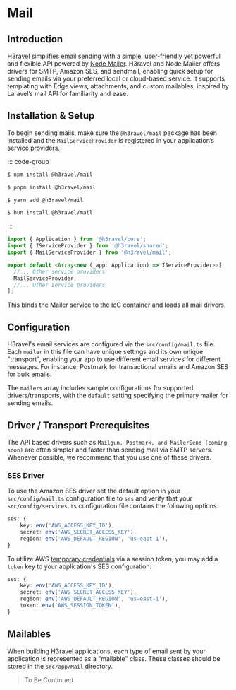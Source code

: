 # Mail

## Introduction

H3ravel simplifies email sending with a simple, user-friendly yet powerful and flexible API powered by [Node Mailer](https://nodemailer.com/). H3ravel and Node Mailer offers drivers for SMTP, Amazon SES, and sendmail, enabling quick setup for sending emails via your preferred local or cloud-based service.
It supports templating with Edge views, attachments, and custom mailables, inspired by Laravel’s mail API for familiarity and ease.

## Installation & Setup

To begin sending mails, make sure the `@h3ravel/mail` package has been installed and the `MailServiceProvider` is registered in your application’s service providers.

::: code-group

```sh [npm]
$ npm install @h3ravel/mail
```

```sh [pnpm]
$ pnpm install @h3ravel/mail
```

```sh [yarn]
$ yarn add @h3ravel/mail
```

```sh [bun]
$ bun install @h3ravel/mail
```

:::

```ts
import { Application } from '@h3ravel/core';
import { IServiceProvider } from '@h3ravel/shared';
import { MailServiceProvider } from '@h3ravel/mail';

export default <Array<new (_app: Application) => IServiceProvider>>[
  //... Other service providers
  MailServiceProvider,
  //... Other service providers
];
```

This binds the Mailer service to the IoC container and loads all mail drivers.

## Configuration

H3ravel's email services are configured via the `src/config/mail.ts` file. Each `mailer` in this file can have unique settings and its own unique "transport", enabling your app to use different email services for different messages. For instance, Postmark for transactional emails and Amazon SES for bulk emails.

The `mailers` array includes sample configurations for supported drivers/transports, with the `default` setting specifying the primary mailer for sending emails.

## Driver / Transport Prerequisites

The API based drivers such as `Mailgun, Postmark, and MailerSend (coming soon)` are often simpler and faster than sending mail via SMTP servers. Whenever possible, we recommend that you use one of these drivers.

### SES Driver

To use the Amazon SES driver set the default option in your `src/config/mail.ts` configuration file to `ses` and verify that your `src/config/services.ts` configuration file contains the following options:

```ts
ses: {
    key: env('AWS_ACCESS_KEY_ID'),
    secret: env('AWS_SECRET_ACCESS_KEY'),
    region: env('AWS_DEFAULT_REGION', 'us-east-1'),
}
```

To utilize AWS [temporary credentials](https://docs.aws.amazon.com/IAM/latest/UserGuide/id_credentials_temp_use-resources.html) via a session token, you may add a `token` key to your application's SES configuration:

```ts
ses: {
    key: env('AWS_ACCESS_KEY_ID'),
    secret: env('AWS_SECRET_ACCESS_KEY'),
    region: env('AWS_DEFAULT_REGION', 'us-east-1'),
    token: env('AWS_SESSION_TOKEN'),
}
```

## Mailables

When building H3ravel applications, each type of email sent by your application is represented as a "mailable" class. These classes should be stored in the `src/app/Mail` directory.

> To Be Continued
